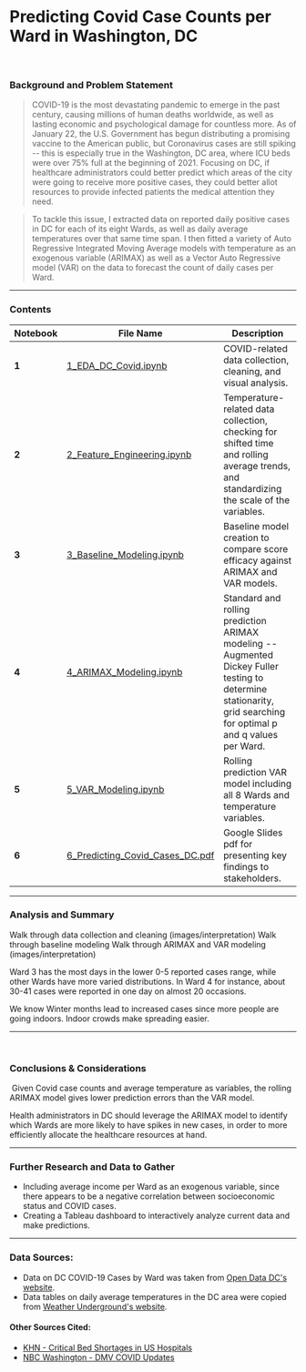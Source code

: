 # Predicting Covid Case Counts per Ward in Washington, DC
​
### Background and Problem Statement
> COVID-19 is the most devastating pandemic to emerge in the past century, causing millions of human deaths worldwide, as well as lasting economic and psychological damage for countless more. As of January 22, the U.S. Government has begun distributing a promising vaccine to the American public, but Coronavirus cases are still spiking -- this is especially true in the Washington, DC area, where ICU beds were over 75% full at the beginning of 2021. Focusing on DC, if healthcare administrators could better predict which areas of the city were going to receive more positive cases, they could better allot resources to provide infected patients the medical attention they need.

> To tackle this issue, I extracted data on reported daily positive cases in DC for each of its eight Wards, as well as daily average temperatures over that same time span. I then fitted a variety of Auto Regressive Integrated Moving Average models with temperature as an exogenous variable (ARIMAX) as well as a Vector Auto Regressive model (VAR) on the data to forecast the count of daily cases per Ward.

---

### Contents
| Notebook | File Name | Description |
|----|----|----|
|**1**|[1_EDA_DC_Covid.ipynb](https://github.com/gabecano4308/Predicting-Covid-Case-Counts-in-Washington-DC/blob/main/1_EDA_DC_Covid.ipynb)|COVID-related data collection, cleaning, and visual analysis.|
|**2**|[2_Feature_Engineering.ipynb](https://github.com/gabecano4308/Predicting-Covid-Case-Counts-in-Washington-DC/blob/main/2_Feature_Engineering.ipynb)|Temperature-related data collection, checking for shifted time and rolling average trends, and standardizing the scale of the variables.|
|**3**|[3_Baseline_Modeling.ipynb](https://github.com/gabecano4308/Predicting-Covid-Case-Counts-in-Washington-DC/blob/main/3_Baseline_Modeling.ipynb)|Baseline model creation to compare score efficacy against ARIMAX and VAR models.|
|**4**|[4_ARIMAX_Modeling.ipynb](https://github.com/gabecano4308/Predicting-Covid-Case-Counts-in-Washington-DC/blob/main/4_ARIMAX_Modeling.ipynb)|Standard and rolling prediction ARIMAX modeling -- Augmented Dickey Fuller testing to determine stationarity, grid searching for optimal p and q values per Ward.|
|**5**|[5_VAR_Modeling.ipynb](https://github.com/gabecano4308/Predicting-Covid-Case-Counts-in-Washington-DC/blob/main/5_VAR_Modeling.ipynb)|Rolling prediction VAR model including all 8 Wards and temperature variables.|
|**6**|[6_Predicting_Covid_Cases_DC.pdf](https://github.com/gabecano4308/Predicting-Covid-Case-Counts-in-Washington-DC/blob/main/6_Predicting_Covid_Cases_DC.pdf)|Google Slides pdf for presenting key findings to stakeholders.|

---

### Analysis and Summary​

Walk through data collection and cleaning (images/interpretation)
Walk through baseline modeling
Walk through ARIMAX and VAR modeling (images/interpretation)


Ward 3 has the most days in the lower 0-5 reported cases range, while other Wards have more varied distributions. In Ward 4 for instance, about 30-41 cases were reported in one day on almost 20 occasions.

We know Winter months lead to increased cases since more people are going indoors. Indoor crowds make spreading easier.

---
<!-- ### Datasets
* [dc_covid_cases_by_ward.csv](link to GitHub)
* [tot_cases_per_ward_df.csv](link to GitHub)
* [net_new_daily_cases.csv](link to GitHub)
* [temp_stats.csv](link to GitHub)
* [engineered_df.csv](link to GitHub)
* [model_df.csv](link to GitHub)
* [model_df_sc.csv](link to GitHub)
* [model_df_sc_diff.csv](link to GitHub) -->
​
<!-- ---

<!-- ### Data Dictionary
|Features|Type|Description|
|---|---|---|
|Ward_1_Cases, Ward_2_Cases, etc. up to 8|Float|Daily number of new COVID cases per Ward of DC.|
|Ward_1_Cases_1M_Avg, Ward_2_Cases_1M_Avg, etc. up to 8|Float|One month rolling average for the daily number of new COVID cases per Ward of DC (first 30 values are NA).|
|Ward_1_Cases_2M_Avg, Ward_2_Cases_2M_Avg, etc. up to 8|Float|Two month rolling average for the daily number of new COVID cases per Ward of DC (first 60 values are NA).|
|Ward_1_Cases_Shift_M, Ward_2_Cases_Shift_M, etc. up to 8|Float|Daily number of new COVID cases per Ward of DC, shifted backward one month (first 30 values are NA).|
|Ward_1_Cases_Shift_2W, Ward_2_Cases_Shift_2W, etc. up to 8|Float|Daily number of new COVID cases per Ward of DC, shifted backward two weeks (first 14 values are NA).|
|Avg_Temp|Float|Average daily temperatures in the DC area from April 1 to January 18.|

<!-- --- -->

### Conclusions & Considerations
​
​Given Covid case counts and average temperature as variables, the rolling ARIMAX model gives lower prediction errors than the VAR model.

Health administrators in DC should leverage the ARIMAX model to identify which Wards are more likely to have spikes in new cases, in order to more efficiently allocate the healthcare resources at hand.

---

### Further Research and Data to Gather

- Including average income per Ward as an exogenous variable, since there appears to be a negative correlation between socioeconomic status and COVID cases.
- Creating a Tableau dashboard to interactively analyze current data and make predictions.

---
### Data Sources:

* Data on DC COVID-19 Cases by Ward was taken from [Open Data DC's website](https://opendata.dc.gov/datasets/dc-covid-19-cases-by-ward/data).
* Data tables on daily average temperatures in the DC area were copied from [Weather Underground's website](https://www.wunderground.com/history/daily/us/va/arlington-county/KDCA).

#### Other Sources Cited:

* [KHN - Critical Bed Shortages in US Hospitals](https://khn.org/morning-breakout/critical-bed-shortages-in-u-s-hospitals/)
* [NBC Washington - DMV COVID Updates](https://www.nbcwashington.com/news/local/coronavirus-in-dc-maryland-virginia-what-to-know-on-dec-22/2517745/)
